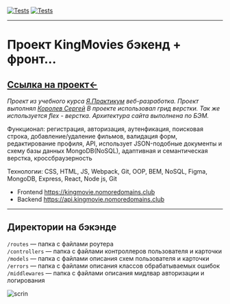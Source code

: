 [![Tests](../../actions/workflows/tests-13-sprint.yml/badge.svg)](../../actions/workflows/tests-13-sprint.yml) [![Tests](../../actions/workflows/tests-14-sprint.yml/badge.svg)](../../actions/workflows/tests-14-sprint.yml)

---
# Проект KingMovies бэкенд + фронт...
[Ссылка на проект←](https://kingmovie.nomoredomains.club/) 
---

_Проект из учебного курса [Я.Практикум](https://practicum.yandex.ru/) веб-разработка._
_Проект выполнял [Королев Сергей](https://vk.com/id46453265)_
_В проекте использовал грид верстки. Так же используется flex - верстка. Архитектура сайта выполнена по БЭМ._  
  
Функционал: регистрация, авторизация, аутенфикация, поисковая строка, добавление/удаление фильмов, валидация форм, редактирование профиля, API, использует JSON-подобные документы и схему базы данных MongoDB(NoSQL), адаптивная и семантическая верстка, кроссбраузерность

Технологии: CSS, HTML, JS, Webpack, Git, OOP, BEM, NoSQL, Figma, MongoDB, Express, React, Node js, Git

* Frontend https://kingmovie.nomoredomains.club
* Backend https://api.kingmovie.nomoredomains.club

---
## Директории на бэкэнде

`/routes` — папка с файлами роутера  
`/controllers` — папка с файлами контроллеров пользователя и карточки   
`/models` — папка с файлами описания схем пользователя и карточки  
`/errors` — папка с файлами описания классов обрабатываемых ошибок 
`/middlewares` — папка с файлами описания мидлвар авторизации и логирования

![scrin](https://sun9-61.userapi.com/impg/de84k7JoS722dubbgGaL5OrJ-nTzLb2KkbnSZg/D8uO_U1Tilc.jpg?size=898x2160&quality=96&sign=ed5c476bc9879bf08671daa71fc17c14&type=album)
